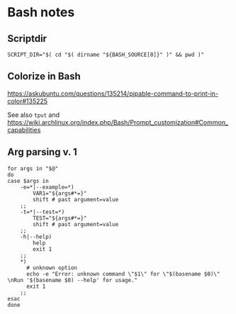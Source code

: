 # Bash notes
## Scriptdir
`SCRIPT_DIR="$( cd "$( dirname "${BASH_SOURCE[0]}" )" && pwd )"`

## Colorize in Bash
https://askubuntu.com/questions/135214/pipable-command-to-print-in-color#135225

See also `tput` and https://wiki.archlinux.org/index.php/Bash/Prompt_customization#Common_capabilities

## Arg parsing v. 1
```
for args in "$@"
do
case $args in
    -e=*|--example=*)
        VAR1="${args#*=}"
        shift # past argument=value
    ;;
    -t=*|--test=*)
        TEST="${args#*=}"
        shift # past argument=value
    ;;
    -h|--help)
        help
        exit 1
    ;;
    *)
      # unknown option
      echo -e "Error: unknown command \"$1\" for \"$(basename $0)\" \nRun '$(basename $0) --help' for usage."
      exit 1
    ;;
esac
done
```
